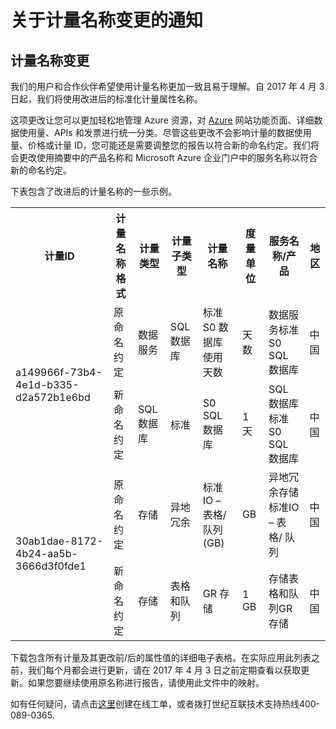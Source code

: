 ﻿<properties
	pageTitle="计量名称变更 | Azure"
    description="关于计量名称变更的通知"
    services=""
    documentationCenter=""
    authors=""
    manager=""
    editor=""
    tags=""/>

<tags ms.service="announcement" ms.date="08/2016" wacn.date="08/2016" wacn.lang="cn"/>

# 关于计量名称变更的通知

## 计量名称变更

我们的用户和合作伙伴希望使用计量名称更加一致且易于理解。自 2017 年 4 月 3 日起，我们将使用改进后的标准化计量属性名称。 

这项更改让您可以更加轻松地管理 Azure 资源，对 [Azure](https://www.azure.cn) 网站功能页面、详细数据使用量、APIs 和发票进行统一分类。尽管这些更改不会影响计量的数据使用量、价格或计量 ID，您可能还是需要调整您的报告以符合新的命名约定。我们将会更改使用摘要中的产品名称和 Microsoft Azure 企业门户中的服务名称以符合新的命名约定。

下表包含了改进后的计量名称的一些示例。

<table>
<tr><th>计量ID</th><th>计量名称格式</th><th>计量类型</th><th>计量子类型</th><th>计量名称</th><th>度量单位</th><th>服务名称/产品</th><th>地区</th></tr>
<tr><td rowspan="2">a149966f-73b4-4e1d-b335-d2a572b1e6bd </td><td>原命名约定</td><td>数据服务</td><td>SQL数据库</td><td>标准S0 数据库使用天数</td><td>天数</td><td>数据服务标准S0 SQL 数据库</td><td>中国 </td></tr>
<tr>         <td>新命名约定</td><td>SQL数据库</td><td>标准</td><td>S0 SQL 数据库 </td><td>1天</td><td>SQL 数据库标准S0 SQL 数据库</td><td> 中国</td></tr>
<tr><td rowspan="2">30ab1dae-8172-4b24-aa5b-3666d3f0fde1 </td><td>原命名约定</td><td>存储</td><td>异地冗余</td><td>标准IO – 表格/ 队列(GB) </td><td>GB </td><td>异地冗余存储标准IO – 表格/ 队列</td><td>中国</td></tr>
<tr>         <td>新命名约定</td><td>存储</td><td>表格和队列</td><td>GR 存储</td><td>1 GB </td><td>存储表格和队列GR 存储</td><td>中国</td></tr>
</table>

下载包含所有计量及其更改前/后的属性值的详细电子表格。在实际应用此列表之前，我们每个月都会进行更新，请在 2017 年 4 月 3 日之前定期查看以获取更新。如果您要继续使用原名称进行报告，请使用此文件中的映射。

如有任何疑问，请点击[这里](https://support.azure.cn/support/support-azure/)创建在线工单，或者拨打世纪互联技术支持热线400-089-0365.
